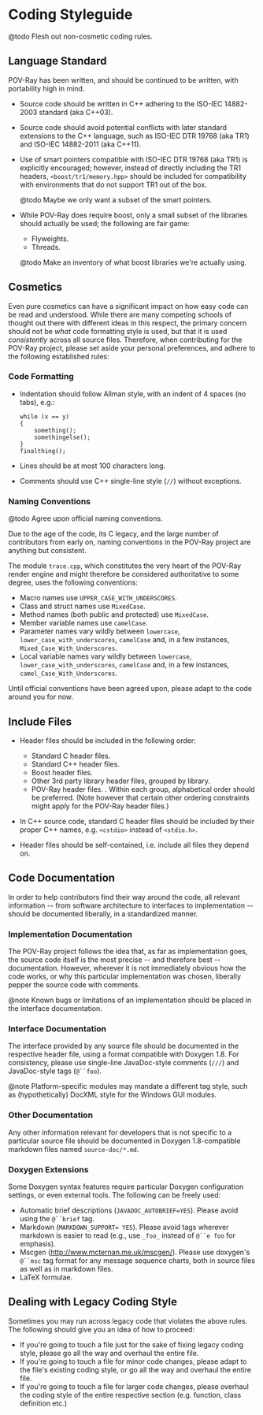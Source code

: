 Coding Styleguide
=================

@todo   Flesh out non-cosmetic coding rules.


Language Standard
-----------------

POV-Ray has been written, and should be continued to be written, with portability high in mind.

  - Source code should be written in C++ adhering to the ISO-IEC 14882-2003 standard (aka C++03).

  - Source code should avoid potential conflicts with later standard extensions to the C++ language,
    such as ISO-IEC DTR 19768 (aka TR1) and ISO-IEC 14882-2011 (aka C++11).

  - Use of smart pointers compatible with ISO-IEC DTR 19768 (aka TR1) is explicitly encouraged;
    however, instead of directly including the TR1 headers, `<boost/tr1/memory.hpp>` should be
    included for compatibility with environments that do not support TR1 out of the box.

    @todo   Maybe we only want a subset of the smart pointers.

  - While POV-Ray does require boost, only a small subset of the libraries should actually be used;
    the following are fair game:
      - Flyweights.
      - Threads.

    @todo   Make an inventory of what boost libraries we're actually using.


Cosmetics
---------

Even pure cosmetics can have a significant impact on how easy code can be read and understood.
While there are many competing schools of thought out there with different ideas in this respect,
the primary concern should not be _what_ code formatting style is used, but that it is used
_consistently_ across all source files. Therefore, when contributing for the POV-Ray project, please
set aside your personal preferences, and adhere to the following established rules:

### Code Formatting

  - Indentation should follow Allman style, with an indent of 4 spaces (no tabs), e.g.:

        while (x == y)
        {
            something();
            somethingelse();
        }
        finalthing();

  - Lines should be at most 100 characters long.
  - Comments should use C++ single-line style (`//`) without exceptions.

### Naming Conventions

@todo   Agree upon official naming conventions.

Due to the age of the code, its C legacy, and the large number of contributors from early on, naming
conventions in the POV-Ray project are anything but consistent.

The module `trace.cpp`, which constitutes the very heart of the POV-Ray render engine and might
therefore be considered authoritative to some degree, uses the following conventions:

  - Macro names use `UPPER_CASE_WITH_UNDERSCORES`.
  - Class and struct names use `MixedCase`.
  - Method names (both public and protected) use `MixedCase`.
  - Member variable names use `camelCase`.
  - Parameter names vary wildly between `lowercase`, `lower_case_with_underscores`, `camelCase` and,
    in a few instances, `Mixed_Case_With_Underscores`.
  - Local variable names vary wildly between `lowercase`, `lower_case_with_underscores`, `camelCase`
    and, in a few instances, `camel_Case_With_Underscores`.

Until official conventions have been agreed upon, please adapt to the code around you for now.


Include Files
-------------

  - Header files should be included in the following order:
      - Standard C header files.
      - Standard C++ header files.
      - Boost header files.
      - Other 3rd party library header files, grouped by library.
      - POV-Ray header files.
      .
    Within each group, alphabetical order should be preferred. (Note however that certain other
    ordering constraints might apply for the POV-Ray header files.)

  - In C++ source code, standard C header files should be included by their proper C++ names, e.g.
    `<cstdio>` instead of `<stdio.h>`.

  - Header files should be self-contained, i.e. include all files they depend on.


Code Documentation
------------------

In order to help contributors find their way around the code, all relevant information -- from
software architecture to interfaces to implementation -- should be documented liberally, in a
standardized manner.

### Implementation Documentation

The POV-Ray project follows the idea that, as far as implementation goes, the source code itself is
the most precise -- and therefore best -- documentation. However, wherever it is not immediately
obvious how the code works, or why this particular implementation was chosen, liberally pepper the
source code with comments.

@note   Known bugs or limitations of an implementation should be placed in the interface
        documentation.

### Interface Documentation

The interface provided by any source file should be documented in the respective header file, using
a format compatible with Doxygen 1.8. For consistency, please use single-line JavaDoc-style comments
(`///`) and JavaDoc-style tags (`@``foo`).

@note   Platform-specific modules may mandate a different tag style, such as (hypothetically) DocXML
        style for the Windows GUI modules.

### Other Documentation

Any other information relevant for developers that is not specific to a particular source file
should be documented in Doxygen 1.8-compatible markdown files named `source-doc/*.md`.

### Doxygen Extensions

Some Doxygen syntax features require particular Doxygen configuration settings, or even external
tools. The following can be freely used:

  - Automatic brief descriptions (`JAVADOC_AUTOBRIEF=YES`). Please avoid using the `@``brief` tag.
  - Markdown (`MARKDOWN_SUPPORT= YES`). Please avoid tags wherever markdown is easier to read (e.g.,
    use `_foo_` instead of `@``e foo` for emphasis).
  - Mscgen (<http://www.mcternan.me.uk/mscgen/>). Please use doxygen's `@``msc` tag format for any
    message sequence charts, both in source files as well as in markdown files.
  - LaTeX formulae.


Dealing with Legacy Coding Style
--------------------------------

Sometimes you may run across legacy code that violates the above rules. The following should give
you an idea of how to proceed:

  - If you're going to touch a file just for the sake of fixing legacy coding style, please go all
    the way and overhaul the entire file.
  - If you're going to touch a file for minor code changes, please adapt to the file's existing
    coding style, or go all the way and overhaul the entire file.
  - If you're going to touch a file for larger code changes, please overhaul the coding style of the
    entire respective section (e.g. function, class definition etc.)